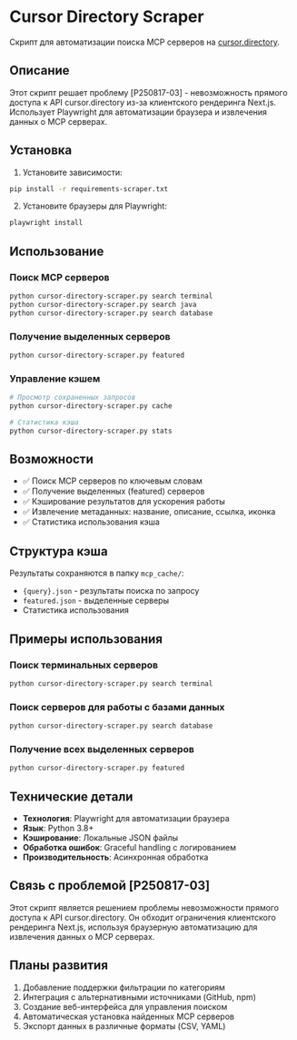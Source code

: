 # Cursor Directory Scraper

Скрипт для автоматизации поиска MCP серверов на [cursor.directory](https://cursor.directory/mcp).

## Описание

Этот скрипт решает проблему [P250817-03] - невозможность прямого доступа к API cursor.directory из-за клиентского рендеринга Next.js. Использует Playwright для автоматизации браузера и извлечения данных о MCP серверах.

## Установка

1. Установите зависимости:
```bash
pip install -r requirements-scraper.txt
```

2. Установите браузеры для Playwright:
```bash
playwright install
```

## Использование

### Поиск MCP серверов
```bash
python cursor-directory-scraper.py search terminal
python cursor-directory-scraper.py search java
python cursor-directory-scraper.py search database
```

### Получение выделенных серверов
```bash
python cursor-directory-scraper.py featured
```

### Управление кэшем
```bash
# Просмотр сохраненных запросов
python cursor-directory-scraper.py cache

# Статистика кэша
python cursor-directory-scraper.py stats
```

## Возможности

- ✅ Поиск MCP серверов по ключевым словам
- ✅ Получение выделенных (featured) серверов
- ✅ Кэширование результатов для ускорения работы
- ✅ Извлечение метаданных: название, описание, ссылка, иконка
- ✅ Статистика использования кэша

## Структура кэша

Результаты сохраняются в папку `mcp_cache/`:
- `{query}.json` - результаты поиска по запросу
- `featured.json` - выделенные серверы
- Статистика использования

## Примеры использования

### Поиск терминальных серверов
```bash
python cursor-directory-scraper.py search terminal
```

### Поиск серверов для работы с базами данных
```bash
python cursor-directory-scraper.py search database
```

### Получение всех выделенных серверов
```bash
python cursor-directory-scraper.py featured
```

## Технические детали

- **Технология**: Playwright для автоматизации браузера
- **Язык**: Python 3.8+
- **Кэширование**: Локальные JSON файлы
- **Обработка ошибок**: Graceful handling с логированием
- **Производительность**: Асинхронная обработка

## Связь с проблемой [P250817-03]

Этот скрипт является решением проблемы невозможности прямого доступа к API cursor.directory. Он обходит ограничения клиентского рендеринга Next.js, используя браузерную автоматизацию для извлечения данных о MCP серверах.

## Планы развития

1. Добавление поддержки фильтрации по категориям
2. Интеграция с альтернативными источниками (GitHub, npm)
3. Создание веб-интерфейса для управления поиском
4. Автоматическая установка найденных MCP серверов
5. Экспорт данных в различные форматы (CSV, YAML)
